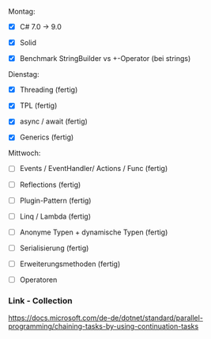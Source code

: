 Montag:

- [x] C# 7.0 -> 9.0 
- [x] Solid 
- [x] Benchmark StringBuilder vs +-Operator (bei strings)



Dienstag:
- [x] Threading (fertig) 
- [x] TPL (fertig)
- [x] async / await (fertig) 
- [x] Generics (fertig)




Mittwoch: 
- [ ] Events / EventHandler/ Actions / Func (fertig)
- [ ] Reflections (fertig)
- [ ] Plugin-Pattern (fertig) 
- [ ] Linq / Lambda (fertig)
- [ ] Anonyme Typen + dynamische Typen (fertig)
- [ ] Serialisierung (fertig)
- [ ] Erweiterungsmethoden  (fertig) 
- [ ] Operatoren


### Link - Collection

https://docs.microsoft.com/de-de/dotnet/standard/parallel-programming/chaining-tasks-by-using-continuation-tasks